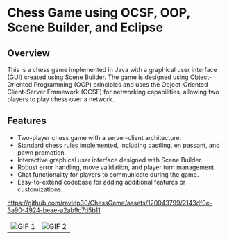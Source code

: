# Chess Game using OCSF, OOP, Scene Builder, and Eclipse

## Overview
This is a chess game implemented in Java with a graphical user interface (GUI) created using Scene Builder.
The game is designed using Object-Oriented Programming (OOP) principles and uses the Object-Oriented Client-Server Framework (OCSF) for networking capabilities, 
allowing two players to play chess over a network.

## Features
- Two-player chess game with a server-client architecture.
- Standard chess rules implemented, including castling, en passant, and pawn promotion.
- Interactive graphical user interface designed with Scene Builder.
- Robust error handling, move validation, and player turn management.
- Chat functionality for players to communicate during the game.
- Easy-to-extend codebase for adding additional features or customizations.

https://github.com/ravidp30/ChessGame/assets/120043799/2143df0e-3a90-4924-beae-a2ab9c7d5b11
<table>
  <tr>
    <td><img src="![Image Alt Text](https://raw.githubusercontent.com/ravidp30/ChessGame/main/assets/120043799/2143df0e-3a90-4924-beae-a2ab9c7d5b11.gif)
" alt="GIF 1"></td>
    <td><img src="![Image Alt Text](https://raw.githubusercontent.com/ravidp30/ChessGame/main/assets/120043799/2143df0e-3a90-4924-beae-a2ab9c7d5b11.gif)
" alt="GIF 2"></td>
  </tr>
</table>

